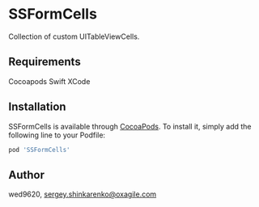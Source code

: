 # SSFormCells
Collection of custom UITableViewCells.

## Requirements
Cocoapods
Swift
XCode

## Installation

SSFormCells is available through [CocoaPods](https://cocoapods.org). To install
it, simply add the following line to your Podfile:

```ruby
pod 'SSFormCells'
```

## Author

wed9620, sergey.shinkarenko@oxagile.com
